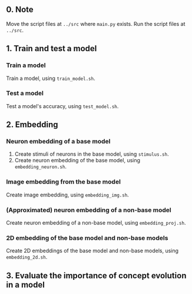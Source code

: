 ## 0. Note
Move the script files at `../src` where `main.py` exists. 
Run the script files at `../src`.

## 1. Train and test a model

### Train a model
Train a model, using `train_model.sh`.

### Test a model
Test a model's accuracy, using `test_model.sh`.

<!-- 
### Create example patches of a model
Create example patches of neurons in a model, using `example_patch.sh`.
-->

## 2. Embedding

### Neuron embedding of a base model
1. Create stimuli of neurons in the base model, using `stimulus.sh`.
2. Create neuron embedding of the base model, using `embedding_neuron.sh`.

### Image embedding from the base model
Create image embedding, using `embedding_img.sh`.

### (Approximated) neuron embedding of a non-base model
Create neuron embedding of a non-base model, using `embedding_proj.sh`.

### 2D embedding of the base model and non-base models
Create 2D embeddings of the base model and non-base models, using `embedding_2d.sh`.

## 3. Evaluate the importance of concept evolution in a model